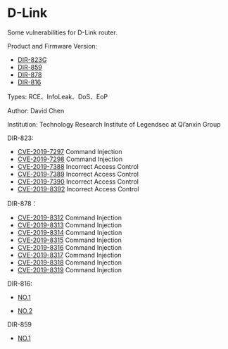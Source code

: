 # D-Link

Some vulnerabilities for D-Link router.

Product and Firmware Version: 

* [DIR-823G](http://www.dlink.com.cn/home/product?id=2960)
* [DIR-859](http://support.dlink.com.cn/ProductInfo.aspx?m=DIR-859)
* [DIR-878](http://support.dlink.com.cn/ProductInfo.aspx?m=DIR-878)
* [DIR-816](http://support.dlink.com.cn/ProductInfo.aspx?m=DIR-816)

Types: RCE、InfoLeak、DoS、EoP

Author: David Chen

Institution: Technology Research Institute of Legendsec at Qi’anxin Group

DIR-823:

* [CVE-2019-7297](./Vul_1.md) Command Injection
* [CVE-2019-7298](./Vul_2.md) Command Injection
* [CVE-2019-7388](./Vul_3.md) Incorrect Access Control
* [CVE-2019-7389](./Vul_4.md) Incorrect Access Control
* [CVE-2019-7390](./Vul_5.md) Incorrect Access Control
* [CVE-2019-8392](./Vul_6.md) Incorrect Access Control

DIR-878：

* [CVE-2019-8312](./878/syslog.md) Command Injection
* [CVE-2019-8313](./dlink/DIR-878/firewallv6.md) Command Injection
* [CVE-2019-8314](./dlink/DIR-878/qos.md) Command Injection
* [CVE-2019-8315](./dlink/DIR-878/firewallv4.md) Command Injection
* [CVE-2019-8316](./dlink/DIR-878/webfilter.md) Command Injection
* [CVE-2019-8317](./dlink/DIR-878/staticrouterv6.md) Command Injection
* [CVE-2019-8318](./dlink/DIR-878/mail.md) Command Injection
* [CVE-2019-8319](./dlink/DIR-878/staticrouterv4.md) Command Injection

DIR-816:

* [NO.1](./Vul_7.md)

* [NO.2](./Vul_8.md)

DIR-859

* [NO.1](./POC/Dlink859-1.md)
